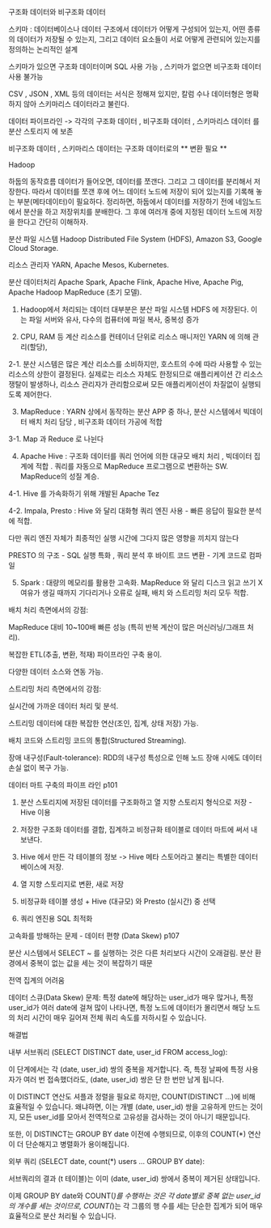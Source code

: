 구조화 데이터와 비구조화 데이터 

스키마 : 데이터베이스나 데이터 구조에서 데이터가 어떻게 구성되어 있는지, 어떤 종류의 데이터가 저장될 수 있는지, 그리고 데이터 요소들이 서로 어떻게 관련되어 있는지를 정의하는 논리적인 설계 

스키마가 있으면 구조화 데이터이며 SQL 사용 가능  , 스키마가 없으면 비구조화 데이터 사용 불가능 

CSV , JSON , XML 등의 데이터는 서식은 정해져 있지만, 칼럼 수나 데이터형은 명확하지 않아 스키마리스 데이터라고 불린다. 

데이터 파이프라인 -> 각각의 구조화 데이터 , 비구조화 데이터 , 스키마리스 데이터 를 분산 스토리지 에 보존 

비구조화 데이터  , 스키마리스 데이터는 구조화 데이터로의 ** 변환 필요 **

Hadoop

하둡의 동작흐름
 데이터가 들어오면, 데이터를 쪼갠다. 그리고 그 데이터를 분리해서 저장한다. 따라서 데이터를 쪼갠 후에 어느 데이터 노드에 저장이 되어 있는지를 기록해 놓는 부분(메타데이터)이 필요하다. 정리하면, 하둡에서 데이터를 저장하기 전에 네임노드에서 분산을 하고 저장위치를 분배한다. 그 후에 여러개 중에 지정된 데이터 노드에 저장을 한다고 간단히 이해하자.

분산 파일 시스템 Hadoop Distributed File System (HDFS), Amazon S3, Google Cloud Storage.

리소스 관리자 YARN, Apache Mesos, Kubernetes.

분산 데이터처리  Apache Spark, Apache Flink, Apache Hive, Apache Pig, Apache Hadoop MapReduce (초기 모델).


1. Hadoop에서 처리되는 데이터 대부분은 분산 파일 시스템 HDFS 에 저장된다. 이는 파일 서버와 유사, 다수의 컴퓨터에 파일 복사, 중복성 증가 


2. CPU, RAM 등 계산 리소스를 컨테이너 단위로 리소스 매니저인 YARN 에 의해 관리(할당), 

2-1. 분산 시스템은 많은 계산 리소스를 소비하지만, 호스트의 수에 따라 사용할 수 있는 리소스의 상한이 결정된다. 실제로는 리소스 자체도 한정되므로 애플리케이션 간 리소스 쟁탈이 발생하나, 리소스 관리자가 관리함으로써 모든 애플리케이션이 차질없이 실행되도록 제어한다. 

3. MapReduce : YARN 상에서 동작하는 분산 APP 중 하나, 분산 시스템에서 빅데이터 배치 처리 담당 , 비구조화 데이터 가공에 적합 

3-1. Map 과 Reduce 로 나뉜다 

4. Apache Hive : 구조화 데이터를 쿼리 언어에 의한 대규모 배치 처리 , 빅데이터 집계에 적합 . 쿼리를 자동으로  MapReduce 프로그램으로 변환하는 SW. MapReduce의 성질 계승. 

4-1. Hive 를 가속화하기 위해 개발된 Apache Tez 

4-2. Impala, Presto : Hive 와 달리 대화형 쿼리 엔진 사용  - 빠른 응답이 필요한 분석에 적합.

다만 쿼리 엔진 자체가 최종적인 실행 시간에 그다지 많은 영향을 끼치지 않는다 

PRESTO 의 구조  - SQL 실행 특화 , 쿼리 분석 후 바이트 코드 변환 - 기계 코드로 컴파일 

5. Spark : 대량의 메모리를 활용한 고속화. MapReduce 와 달리 디스크 읽고 쓰기 X  여유가 생길 때까지 기다리거나 오류로 실패, 배치 와 스트리밍 처리 모두 적합. 

배치 처리 측면에서의 강점:

MapReduce 대비 10~100배 빠른 성능 (특히 반복 계산이 많은 머신러닝/그래프 처리).

복잡한 ETL(추출, 변환, 적재) 파이프라인 구축 용이.

다양한 데이터 소스와 연동 가능.

스트리밍 처리 측면에서의 강점:

실시간에 가까운 데이터 처리 및 분석.

스트리밍 데이터에 대한 복잡한 연산(조인, 집계, 상태 저장) 가능.

배치 코드와 스트리밍 코드의 통합(Structured Streaming).

장애 내구성(Fault-tolerance): RDD의 내구성 특성으로 인해 노드 장애 시에도 데이터 손실 없이 복구 가능.


데이터 마트 구축의 파이프 라인 p101 

1. 분산 스토리지에 저장된 데이터를 구조화하고 열 지향 스토리지 형식으로 저장  - Hive 이용 

2. 저장한 구조화 데이터를 결합, 집계하고 비정규화 테이블로 데이터 마트에 써서 내보낸다. 

3. Hive 에서 만든 각 테이블의 정보 -> Hive 메타 스토어라고 불리는 특별한 데이터베이스에 저장. 

4. 열 지향 스토리지로 변환, 새로 저장 

5. 비정규화 테이블 생성 +  Hive (대규모) 와 Presto (실시간) 중 선택 

6. 쿼리 엔진용 SQL  최적화 


고속화를 방해하는 문제 - 데이터 편향 (Data Skew) p107 

분산 시스템에서 SELECT ~ 를 실행하는 것은 다른 처리보다 시간이 오래걸림. 분산 환경에서 중복이 없는 값을 세는 것이 복잡하기 때문 

전역 집계의 어려움

데이터 스큐(Data Skew) 문제: 특정 date에 해당하는 user_id가 매우 많거나, 특정 user_id가 여러 date에 걸쳐 많이 나타나면, 특정 노드에 데이터가 몰리면서 해당 노드의 처리 시간이 매우 길어져 전체 쿼리 속도를 저하시킬 수 있습니다.

해결법 

내부 서브쿼리 (SELECT DISTINCT date, user_id FROM access_log):

이 단계에서는 각 (date, user_id) 쌍의 중복을 제거합니다. 즉, 특정 날짜에 특정 사용자가 여러 번 접속했더라도, (date, user_id) 쌍은 단 한 번만 남게 됩니다.

이 DISTINCT 연산도 셔플과 정렬을 필요로 하지만, COUNT(DISTINCT ...)에 비해 효율적일 수 있습니다. 왜냐하면, 이는 개별 (date, user_id) 쌍을 고유하게 만드는 것이지, 모든 user_id를 모아서 전역적으로 고유성을 검사하는 것이 아니기 때문입니다.

또한, 이 DISTINCT는 GROUP BY date 이전에 수행되므로, 이후의 COUNT(*) 연산이 더 단순해지고 병렬화가 용이해집니다.

외부 쿼리 (SELECT date, count(*) users ... GROUP BY date):

서브쿼리의 결과 (t 테이블)는 이미 (date, user_id) 쌍에서 중복이 제거된 상태입니다.

이제 GROUP BY date와 COUNT(*)를 수행하는 것은 각 date별로 중복 없는 user_id의 개수를 세는 것이므로, COUNT(*)는 각 그룹의 행 수를 세는 단순한 집계가 되어 매우 효율적으로 분산 처리될 수 있습니다.



                                                 

















